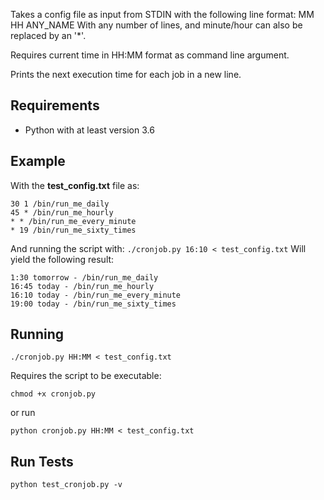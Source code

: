 Takes a config file as input from STDIN with the following line format:
MM HH ANY_NAME
With any number of lines, and minute/hour can also be replaced by an '\*'.

Requires current time in HH:MM format as command line argument.

Prints the next execution time for each job in a new line.

## Requirements
- Python with at least version 3.6

## Example
With the __test_config.txt__ file as:
```
30 1 /bin/run_me_daily
45 * /bin/run_me_hourly
* * /bin/run_me_every_minute
* 19 /bin/run_me_sixty_times
```
And running the script with:
`./cronjob.py 16:10 < test_config.txt`
Will yield the following result:
```
1:30 tomorrow - /bin/run_me_daily
16:45 today - /bin/run_me_hourly
16:10 today - /bin/run_me_every_minute
19:00 today - /bin/run_me_sixty_times
```

## Running
`./cronjob.py HH:MM < test_config.txt`

Requires the script to be executable:

`chmod +x cronjob.py`

or run

`python cronjob.py HH:MM < test_config.txt`

## Run Tests
`python test_cronjob.py -v`